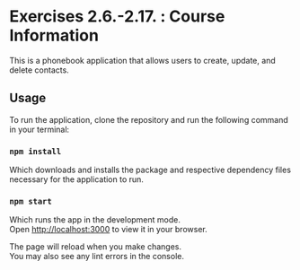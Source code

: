 # Exercises 2.6.-2.17. : Course Information

This is a phonebook application that allows users to create, update, and delete contacts.

## Usage

To run the application, clone the repository and run the following command in your terminal:

### `npm install`

Which downloads and installs the package and respective dependency files necessary for the application to run.

### `npm start`

Which runs the app in the development mode.\
Open [http://localhost:3000](http://localhost:3000) to view it in your browser.

The page will reload when you make changes.\
You may also see any lint errors in the console.